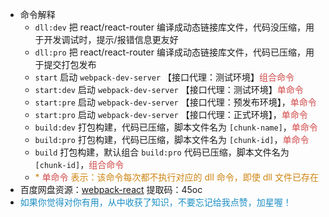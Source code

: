 * 命令解释
  * <code>dll:dev</code> 把 react/react-router 编译成动态链接库文件，代码没压缩，用于开发调试时，提示/报错信息更友好
  * <code>dll:pro</code> 把 react/react-router 编译成动态链接库文件，代码已压缩，用于提交打包发布
  * <code>start</code> 启动 <code>webpack-dev-server</code> 【接口代理：测试环境】<span style="color: #d24949">组合命令</span>
  * <code>start:dev</code> 启动 <code>webpack-dev-server</code> 【接口代理：测试环境】<span style="color: #d24949">单命令</span>
  * <code>start:pre</code> 启动 <code>webpack-dev-server</code> 【接口代理：预发布环境】，<span style="color: #d24949">单命令</span>
  * <code>start:pro</code> 启动 <code>webpack-dev-server</code> 【接口代理：正式环境】，<span style="color: #d24949">单命令</span>
  * <code>build:dev</code> 打包构建，代码已压缩，脚本文件名为 <code>[chunk-name]</code>，<span style="color: #d24949">单命令</span>
  * <code>build:pro</code> 打包构建，代码已压缩，脚本文件名为 <code>[chunk-id]</code>，<span style="color: #d24949">单命令</span>
  * <code>build</code> 打包构建，默认组合 <code>build:pro</code> 代码已压缩，脚本文件名为 <code>[chunk-id]</code>，<span style="color: #d24949">组合命令</span>
  * <span style="color: #ce8512">* <span style="color: #d24949">单命令</span> 表示：该命令每次都不执行对应的 dll 命令，即使 dll 文件已存在</span>
* 百度网盘资源：[webpack-react](https://pan.baidu.com/s/1zKyz10c9-6UK9NDv2A8hfg) 提取码：45oc
* <span style="color: #1b8ec4;">如果你觉得对你有用，从中收获了知识，不要忘记给我点赞，加星喔！</span>
